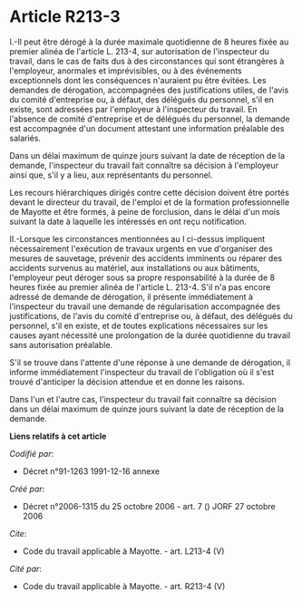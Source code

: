 # Article R213-3

I.-Il peut être dérogé à la durée maximale quotidienne de 8 heures fixée au premier alinéa de l'article L. 213-4, sur
autorisation de l'inspecteur du travail, dans le cas de faits dus à des circonstances qui sont étrangères à l'employeur,
anormales et imprévisibles, ou à des événements exceptionnels dont les conséquences n'auraient pu être évitées. Les demandes
de dérogation, accompagnées des justifications utiles, de l'avis du comité d'entreprise ou, à défaut, des délégués du
personnel, s'il en existe, sont adressées par l'employeur à l'inspecteur du travail. En l'absence de comité d'entreprise et
de délégués du personnel, la demande est accompagnée d'un document attestant une information préalable des salariés. 

Dans un délai maximum de quinze jours suivant la date de réception de la demande, l'inspecteur du travail fait connaître sa
décision à l'employeur ainsi que, s'il y a lieu, aux représentants du personnel. 

Les recours hiérarchiques dirigés contre cette décision doivent être portés devant le directeur du travail, de l'emploi et de
la formation professionnelle de Mayotte et être formés, à peine de forclusion, dans le délai d'un mois suivant la date à
laquelle les intéressés en ont reçu notification. 

II.-Lorsque les circonstances mentionnées au I ci-dessus impliquent nécessairement l'exécution de travaux urgents en vue
d'organiser des mesures de sauvetage, prévenir des accidents imminents ou réparer des accidents survenus au matériel, aux
installations ou aux bâtiments, l'employeur peut déroger sous sa propre responsabilité à la durée de 8 heures fixée au
premier alinéa de l'article L. 213-4. S'il n'a pas encore adressé de demande de dérogation, il présente immédiatement à
l'inspecteur du travail une demande de régularisation accompagnée des justifications, de l'avis du comité d'entreprise ou, à
défaut, des délégués du personnel, s'il en existe, et de toutes explications nécessaires sur les causes ayant nécessité une
prolongation de la durée quotidienne du travail sans autorisation préalable. 

S'il se trouve dans l'attente d'une réponse à une demande de dérogation, il informe immédiatement l'inspecteur du travail de
l'obligation où il s'est trouvé d'anticiper la décision attendue et en donne les raisons. 

Dans l'un et l'autre cas, l'inspecteur du travail fait connaître sa décision dans un délai maximum de quinze jours suivant la
date de réception de la demande.

**Liens relatifs à cet article**

_Codifié par_:

  - Décret n°91-1263 1991-12-16 annexe

_Créé par_:

  - Décret n°2006-1315 du 25 octobre 2006 - art. 7 () JORF 27 octobre 2006

_Cite_:

  - Code du travail applicable à Mayotte. - art. L213-4 (V)

_Cité par_:

  - Code du travail applicable à Mayotte. - art. R213-4 (V)
